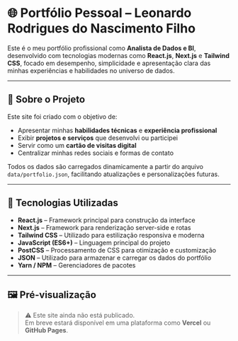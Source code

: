 # 🌐 Portfólio Pessoal – Leonardo Rodrigues do Nascimento Filho

Este é o meu portfólio profissional como **Analista de Dados e BI**, desenvolvido com tecnologias modernas como **React.js**, **Next.js** e **Tailwind CSS**, focado em desempenho, simplicidade e apresentação clara das minhas experiências e habilidades no universo de dados.

---

## 📌 Sobre o Projeto

Este site foi criado com o objetivo de:

- Apresentar minhas **habilidades técnicas** e **experiência profissional**
- Exibir **projetos e serviços** que desenvolvi ou participei
- Servir como um **cartão de visitas digital**
- Centralizar minhas redes sociais e formas de contato

Todos os dados são carregados dinamicamente a partir do arquivo `data/portfolio.json`, facilitando atualizações e personalizações futuras.

---

## 🧠 Tecnologias Utilizadas

- **React.js** – Framework principal para construção da interface
- **Next.js** – Framework para renderização server-side e rotas
- **Tailwind CSS** – Utilizado para estilização responsiva e moderna
- **JavaScript (ES6+)** – Linguagem principal do projeto
- **PostCSS** – Processamento de CSS para otimização e customização
- **JSON** – Utilizado para armazenar e carregar os dados do portfólio
- **Yarn / NPM** – Gerenciadores de pacotes

---

## 🖼️ Pré-visualização

> ⚠️ Este site ainda não está publicado.  
> Em breve estará disponível em uma plataforma como **Vercel** ou **GitHub Pages**.

